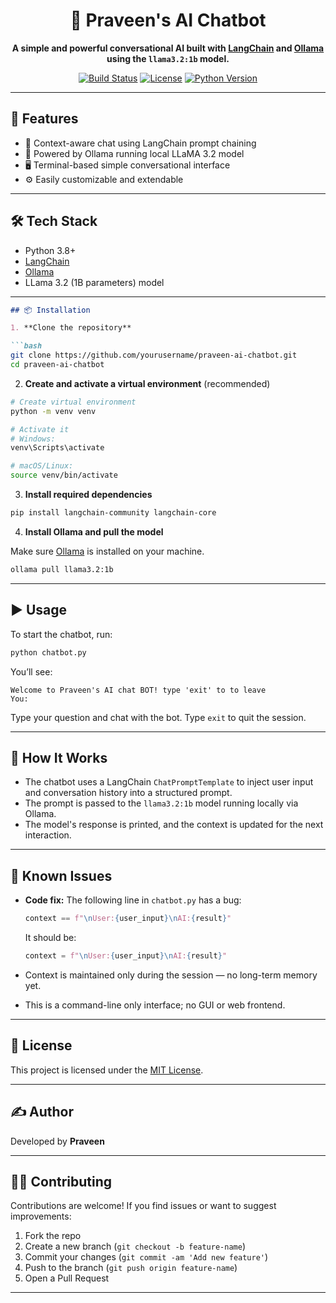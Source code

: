<h1 align="center">🧠 Praveen's AI Chatbot</h1>

<p align="center">
  <strong>A simple and powerful conversational AI built with 
  <a href="https://www.langchain.com/">LangChain</a> and 
  <a href="https://ollama.com/">Ollama</a> using the <code>llama3.2:1b</code> model.</strong>
</p>

<p align="center">
  <a href="#"><img src="https://img.shields.io/badge/build-passing-brightgreen.svg" alt="Build Status"></a>
  <a href="#"><img src="https://img.shields.io/badge/license-MIT-blue.svg" alt="License"></a>
  <a href="#"><img src="https://img.shields.io/badge/python-3.8%2B-blue.svg" alt="Python Version"></a>
</p>


---

## 🚀 Features

- 💬 Context-aware chat using LangChain prompt chaining  
- 🤖 Powered by Ollama running local LLaMA 3.2 model  
- 🖥️ Terminal-based simple conversational interface  
- ⚙️ Easily customizable and extendable  

---

## 🛠️ Tech Stack

- Python 3.8+  
- [LangChain](https://www.langchain.com/)  
- [Ollama](https://ollama.com/)  
- LLama 3.2 (1B parameters) model  

---
````markdown
## 📦 Installation

1. **Clone the repository**

```bash
git clone https://github.com/yourusername/praveen-ai-chatbot.git
cd praveen-ai-chatbot
````

2. **Create and activate a virtual environment** (recommended)

```bash
# Create virtual environment
python -m venv venv

# Activate it
# Windows:
venv\Scripts\activate

# macOS/Linux:
source venv/bin/activate
```

3. **Install required dependencies**

```bash
pip install langchain-community langchain-core
```

4. **Install Ollama and pull the model**

Make sure [Ollama](https://ollama.com/) is installed on your machine.

```bash
ollama pull llama3.2:1b
```

---

## ▶️ Usage

To start the chatbot, run:

```bash
python chatbot.py
```

You’ll see:

```
Welcome to Praveen's AI chat BOT! type 'exit' to to leave
You:
```

Type your question and chat with the bot. Type `exit` to quit the session.

---

## 🧠 How It Works

* The chatbot uses a LangChain `ChatPromptTemplate` to inject user input and conversation history into a structured prompt.
* The prompt is passed to the `llama3.2:1b` model running locally via Ollama.
* The model's response is printed, and the context is updated for the next interaction.

---

## 🐞 Known Issues

* **Code fix:**
  The following line in `chatbot.py` has a bug:

  ```python
  context == f"\nUser:{user_input}\nAI:{result}"
  ```

  It should be:

  ```python
  context = f"\nUser:{user_input}\nAI:{result}"
  ```

* Context is maintained only during the session — no long-term memory yet.

* This is a command-line only interface; no GUI or web frontend.

---

## 📄 License

This project is licensed under the [MIT License](LICENSE).

---

## ✍️ Author

Developed by **Praveen**

---

## 🙋‍♂️ Contributing

Contributions are welcome! If you find issues or want to suggest improvements:

1. Fork the repo
2. Create a new branch (`git checkout -b feature-name`)
3. Commit your changes (`git commit -am 'Add new feature'`)
4. Push to the branch (`git push origin feature-name`)
5. Open a Pull Request

---



